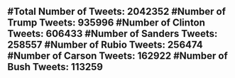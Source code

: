 #Total Number of Tweets: 2042352 
#Number of Trump Tweets: 935996
#Number of Clinton Tweets: 606433
#Number of Sanders Tweets: 258557
#Number of Rubio Tweets: 256474
#Number of Carson Tweets: 162922
#Number of Bush Tweets: 113259
---
